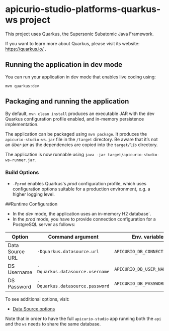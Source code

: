 # apicurio-studio-platforms-quarkus-ws project

This project uses Quarkus, the Supersonic Subatomic Java Framework.

If you want to learn more about Quarkus, please visit its website: https://quarkus.io/ .

## Running the application in dev mode

You can run your application in dev mode that enables live coding using:
```
mvn quarkus:dev
```

## Packaging and running the application

By default, `mvn clean install` produces an executable JAR with the dev Quarkus configuration profile enabled, and in-memory persistence implementation.


The application can be packaged using `mvn package`.
It produces the `apicurio-studio-ws.jar` file in the `/target` directory.
Be aware that it’s not an _über-jar_ as the dependencies are copied into the `target/lib` directory.

The application is now runnable using `java -jar target/apicurio-studio-ws-runner.jar`.


### Build Options

 - `-Pprod` enables Quarkus's *prod* configuration profile, which uses configuration options suitable for a production environment, 
   e.g. a higher logging level.
   
   
##Runtime Configuration

- In the *dev* mode, the application uses an in-memory H2 database`.
- In the *prod* mode, you have to provide connection configuration for a PostgreSQL server as follows:

Option|Command argument|Env. variable|
|---|---|---|
|Data Source URL|`-Dquarkus.datasource.url`|`APICURIO_DB_CONNECTION_URL`|
|DS Username|`-Dquarkus.datasource.username`|`APICURIO_DB_USER_NAME`|
|DS Password|`-Dquarkus.datasource.password`|`APICURIO_DB_PASSWORD`|

To see additional options, visit:
 - [Data Source options](https://quarkus.io/guides/datasource-guide#configuration-reference) 
 
Note that in order to have the full `apicurio-studio` app running both the `api` and the `ws` needs to share the same database.